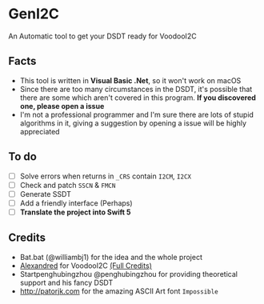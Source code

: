# GenI2C

An Automatic tool to get your DSDT ready for VoodooI2C

## Facts

- This tool is written in **Visual Basic .Net**, so it won't work on macOS
- Since there are too many circumstances in the DSDT, it's possible that there are some which aren't covered in this program. **If you discovered one, please open a issue**
- I'm not a professional programmer and I'm sure there are lots of stupid algorithms in it, giving a suggestion by opening a issue will be highly appreciated

## To do

- [ ] Solve errors when returns in `_CRS` contain `I2CM`, `I2CX`
- [ ] Check and patch `SSCN` & `FMCN`
- [ ] Generate SSDT
- [ ] Add a friendly interface (Perhaps)
- [ ] **Translate the project into Swift 5**

## Credits

- Bat.bat (@williambj1) for the idea and the whole project
- [Alexandred](https://github.com/alexandred) for VoodooI2C [(Full Credits)](https://voodooi2c.github.io/#Credits%20and%20Acknowledgments/Credits%20and%20Acknowledgments)
- Startpenghubingzhou @penghubingzhou for providing theoretical support and his fancy DSDT
- http://patorjk.com for the amazing ASCII Art font `Impossible`